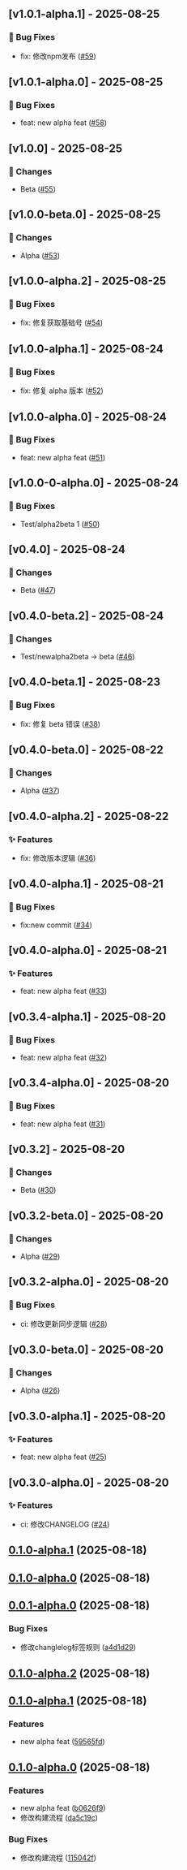 ## [v1.0.1-alpha.1] - 2025-08-25

### 🐛 Bug Fixes
- fix: 修改npm发布 ([#59](https://github.com/snailuu/version-patch-test-0815/pull/59))


## [v1.0.1-alpha.0] - 2025-08-25

### 🐛 Bug Fixes
- feat: new alpha feat ([#58](https://github.com/snailuu/version-patch-test-0815/pull/58))


## [v1.0.0] - 2025-08-25

### 📝 Changes
- Beta ([#55](https://github.com/snailuu/version-patch-test-0815/pull/55))


## [v1.0.0-beta.0] - 2025-08-25

### 📝 Changes
- Alpha ([#53](https://github.com/snailuu/version-patch-test-0815/pull/53))


## [v1.0.0-alpha.2] - 2025-08-25

### 🐛 Bug Fixes
- fix: 修复获取基础号 ([#54](https://github.com/snailuu/version-patch-test-0815/pull/54))


## [v1.0.0-alpha.1] - 2025-08-24

### 🐛 Bug Fixes
- fix: 修复 alpha 版本 ([#52](https://github.com/snailuu/version-patch-test-0815/pull/52))


## [v1.0.0-alpha.0] - 2025-08-24

### 🐛 Bug Fixes
- feat: new alpha feat ([#51](https://github.com/snailuu/version-patch-test-0815/pull/51))


## [v1.0.0-0-alpha.0] - 2025-08-24

### 🐛 Bug Fixes
- Test/alpha2beta 1 ([#50](https://github.com/snailuu/version-patch-test-0815/pull/50))


## [v0.4.0] - 2025-08-24

### 📝 Changes
- Beta ([#47](https://github.com/snailuu/version-patch-test-0815/pull/47))


## [v0.4.0-beta.2] - 2025-08-24

### 📝 Changes
- Test/newalpha2beta -> beta ([#46](https://github.com/snailuu/version-patch-test-0815/pull/46))


## [v0.4.0-beta.1] - 2025-08-23

### 🐛 Bug Fixes
- fix: 修复 beta 错误 ([#38](https://github.com/snailuu/version-patch-test-0815/pull/38))


## [v0.4.0-beta.0] - 2025-08-22

### 📝 Changes
- Alpha ([#37](https://github.com/snailuu/version-patch-test-0815/pull/37))


## [v0.4.0-alpha.2] - 2025-08-22

### ✨ Features
- fix: 修改版本逻辑 ([#36](https://github.com/snailuu/version-patch-test-0815/pull/36))


## [v0.4.0-alpha.1] - 2025-08-21

### 🐛 Bug Fixes
- fix:new commit ([#34](https://github.com/snailuu/version-patch-test-0815/pull/34))


## [v0.4.0-alpha.0] - 2025-08-21

### ✨ Features
- feat: new alpha feat ([#33](https://github.com/snailuu/version-patch-test-0815/pull/33))


## [v0.3.4-alpha.1] - 2025-08-20

### 🐛 Bug Fixes
- feat: new alpha feat ([#32](https://github.com/snailuu/version-patch-test-0815/pull/32))


## [v0.3.4-alpha.0] - 2025-08-20

### 🐛 Bug Fixes
- feat: new alpha feat ([#31](https://github.com/snailuu/version-patch-test-0815/pull/31))


## [v0.3.2] - 2025-08-20

### 📝 Changes
- Beta ([#30](https://github.com/snailuu/version-patch-test-0815/pull/30))


## [v0.3.2-beta.0] - 2025-08-20

### 📝 Changes
- Alpha ([#29](https://github.com/snailuu/version-patch-test-0815/pull/29))


## [v0.3.2-alpha.0] - 2025-08-20

### 🐛 Bug Fixes
- ci: 修改更新同步逻辑 ([#28](https://github.com/snailuu/version-patch-test-0815/pull/28))


## [v0.3.0-beta.0] - 2025-08-20

### 📝 Changes
- Alpha ([#26](https://github.com/snailuu/version-patch-test-0815/pull/26))


## [v0.3.0-alpha.1] - 2025-08-20

### ✨ Features
- feat: new alpha feat ([#25](https://github.com/snailuu/version-patch-test-0815/pull/25))


## [v0.3.0-alpha.0] - 2025-08-20

### ✨ Features
- ci: 修改CHANGELOG ([#24](https://github.com/snailuu/version-patch-test-0815/pull/24))


## [0.1.0-alpha.1](https://github.com/snailuu/version-patch-test-0815/compare/v0.1.0-alpha.0...v0.1.0-alpha.1) (2025-08-18)
## [0.1.0-alpha.0](https://github.com/snailuu/version-patch-test-0815/compare/v0.0.1-alpha.0...v0.1.0-alpha.0) (2025-08-18)
## [0.0.1-alpha.0](https://github.com/snailuu/version-patch-test-0815/compare/0.1.0-alpha.2...v0.0.1-alpha.0) (2025-08-18)

### Bug Fixes

* 修改changlelog标签规则 ([a4d1d29](https://github.com/snailuu/version-patch-test-0815/commit/a4d1d293e18eec5fc3f4f47de19bdce82ff36ee6))
## [0.1.0-alpha.2](https://github.com/snailuu/version-patch-test-0815/compare/0.1.0-alpha.1...0.1.0-alpha.2) (2025-08-18)
## [0.1.0-alpha.1](https://github.com/snailuu/version-patch-test-0815/compare/0.1.0-alpha.0...0.1.0-alpha.1) (2025-08-18)

### Features

* new alpha feat ([59565fd](https://github.com/snailuu/version-patch-test-0815/commit/59565fd64b3c23b72f2df7a2998af18010d0ce07))
## [0.1.0-alpha.0](https://github.com/snailuu/version-patch-test-0815/compare/b0626f997ba39bbc499a9384b55f1cba501f5d2a...0.1.0-alpha.0) (2025-08-18)

### Features

* new alpha feat ([b0626f9](https://github.com/snailuu/version-patch-test-0815/commit/b0626f997ba39bbc499a9384b55f1cba501f5d2a))
* 修改构建流程 ([da5c19c](https://github.com/snailuu/version-patch-test-0815/commit/da5c19cb737bfcf9e925047efa154dbb7cb71256))

### Bug Fixes

* 修改构建流程 ([115042f](https://github.com/snailuu/version-patch-test-0815/commit/115042fd7c4c305694ee7d61f6c209235836ae8c))























